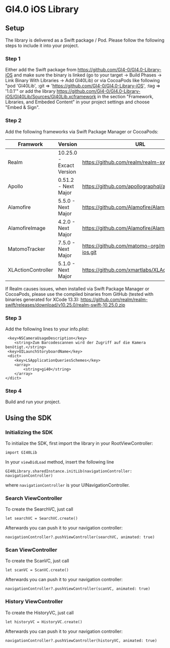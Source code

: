 # GI4.0 iOS Library

## Setup
The library is delivered as a Swift package / Pod. Please follow the following steps to include it into your project.

### Step 1
Either add the Swift package from https://github.com/GI4-0/GI4.0-Library-iOS and make sure the binary is linked (go to your target -> Build Phases -> Link Binary With Libraries -> Add GI40Lib) or via CocoaPods like following "pod 'GI40Lib', :git => 'https://github.com/GI4-0/GI4.0-Library-iOS', :tag => '1.0.1'" or add the library https://github.com/GI4-0/GI4.0-Library-iOS/GI40Lib/Sources/GI40Lib.xcframework in the section "Framework, Libraries, and Embeded Content" in your project settings and choose "Embed & Sign".

### Step 2
Add the following frameworks via Swift Package Manager or CocoaPods:

| Framwork              | Version                   | URL                                               |
| --------------------- | ------------------------- | ------------------------------------------------- |
| Realm                 | 10.25.0 - Excact Version  | https://github.com/realm/realm-swift.git          |
| Apollo                | 0.51.2 - Next Major       | https://github.com/apollographql/apollo-ios       |
| Alamofire             | 5.5.0 - Next Major        | https://github.com/Alamofire/Alamofire.git        |
| AlamofireImage        | 4.2.0 - Next Major        | https://github.com/Alamofire/AlamofireImage.git   |
| MatomoTracker         | 7.5.0 - Next Major        | https://github.com/matomo-org/matomo-sdk-ios.git  |
| XLActionController    | 5.1.0 - Next Major        | https://github.com/xmartlabs/XLActionController   |

If Realm causes issues, when installed via Swift Package Manager or CocoaPods, please use the compiled binaries from GitHub (tested with binaries generated for XCode 13.3): https://github.com/realm/realm-swift/releases/download/v10.25.0/realm-swift-10.25.0.zip

### Step 3
 Add the following lines to your info.plist:

```
 <key>NSCameraUsageDescription</key>
	<string>Zum Barcodescannen wird der Zugriff auf die Kamera benötigt.</string>
 <key>UILaunchStoryboardName</key>
 <dict>
    <key>LSApplicationQueriesSchemes</key>
    <array>
        <string>gi40</string>
    </array>
</dict>   
```

 ### Step 4
 Build and run your project.

## Using the SDK

### Initializing the SDK

To initialize the SDK, first import the library in your RootViewController:

```
import GI40Lib
```

In your ```viewDidLoad``` method, insert the following line

```
GI40Library.sharedInstance.initLib(navigationController: navigationController)
```

where  ```navigationController``` is your UINavigationController.

### Search ViewController

To create the SearchVC, just call

```
let searchVC = SearchVC.create()
```

Afterwards you can push it to your navigation controller:

```
navigationController?.pushViewController(searchVC, animated: true)
```

### Scan ViewController

To create the ScanVC, just call

```
let scanVC = ScanVC.create()
```

Afterwards you can push it to your navigation controller:

```
navigationController?.pushViewController(scanVC, animated: true)
```

### History ViewController

To create the HistoryVC, just call

```
let historyVC = HistoryVC.create()
```

Afterwards you can push it to your navigation controller:

```
navigationController?.pushViewController(historyVC, animated: true)
```
